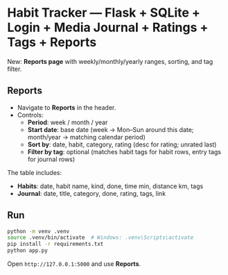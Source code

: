 
# Habit Tracker — Flask + SQLite + Login + Media Journal + Ratings + Tags + Reports

New: **Reports page** with weekly/monthly/yearly ranges, sorting, and tag filter.

## Reports
- Navigate to **Reports** in the header.
- Controls:
  - **Period**: week / month / year
  - **Start date**: base date (week → Mon–Sun around this date; month/year → matching calendar period)
  - **Sort by**: date, habit, category, rating (desc for rating; unrated last)
  - **Filter by tag**: optional (matches habit tags for habit rows, entry tags for journal rows)

The table includes:
- **Habits**: date, habit name, kind, done, time min, distance km, tags
- **Journal**: date, title, category, done, rating, tags, link

## Run
```bash
python -m venv .venv
source .venv/bin/activate  # Windows: .venv\Scripts\activate
pip install -r requirements.txt
python app.py
```
Open `http://127.0.0.1:5000` and use **Reports**.
